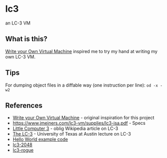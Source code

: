# lc3
an LC-3 VM

## What is this?
[Write your Own Virtual Machine](https://www.jmeiners.com/lc3-vm/) inspired me to try my hand at writing my own LC-3 VM.

## Tips
For dumping object files in a diffable way (one instruction per line): `od -x -w2`

## References
* [Write your Own Virtual Machine](https://www.jmeiners.com/lc3-vm/) - original inspiration for this project
* https://www.jmeiners.com/lc3-vm/supplies/lc3-isa.pdf - Specs
* [Little Computer 3](https://en.wikipedia.org/wiki/Little_Computer_3) - oblig Wikipedia article on LC-3
* [The LC-3](https://www.cs.utexas.edu/users/fussell/courses/cs310h/lectures/Lecture_10-310h.pdf) - University of Texas at Austin lecture on LC-3
* [Hello World example code](https://github.com/rpendleton/lc3sim-c/tree/main/tests/hello-world)
* [lc3-2048](https://github.com/rpendleton/lc3-2048)
* [lc3-rogue](https://github.com/justinmeiners/lc3-rogue)
